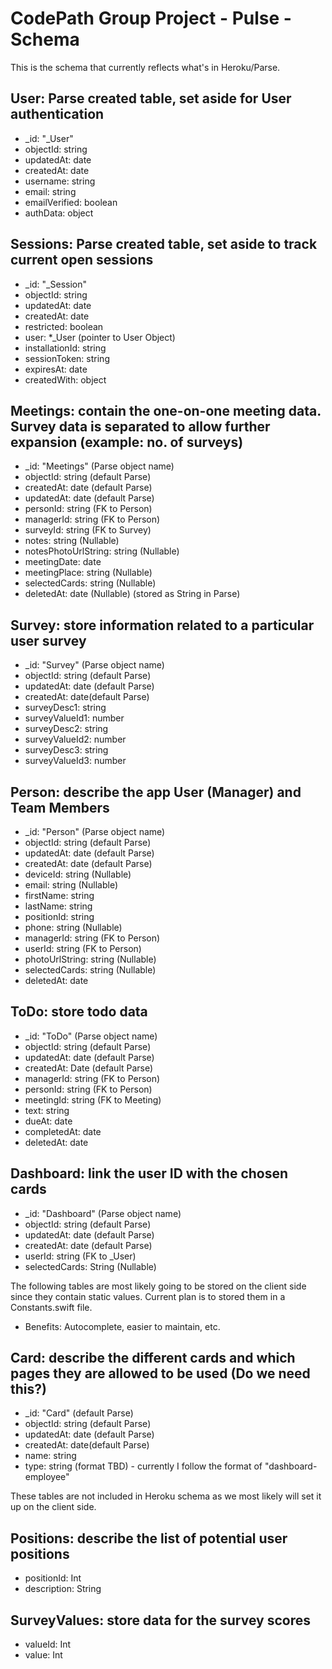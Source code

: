 # CodePath Group Project - Pulse - Schema

This is the schema that currently reflects what's in Heroku/Parse.

## User: Parse created table, set aside for User authentication
 - _id: "_User"
 - objectId: string
 - updatedAt: date
 - createdAt: date
 - username: string
 - email: string
 - emailVerified: boolean
 - authData: object

## Sessions: Parse created table, set aside to track current open sessions
 - _id: "_Session"
 - objectId: string
 - updatedAt: date
 - createdAt: date
 - restricted: boolean
 - user: *_User (pointer to User Object)
 - installationId: string
 - sessionToken: string
 - expiresAt: date
 - createdWith: object

## Meetings: contain the one-on-one meeting data. Survey data is separated to allow further expansion (example: no. of surveys)
- _id: "Meetings" (Parse object name)
- objectId: string (default Parse)
- createdAt: date (default Parse)
- updatedAt: date (default Parse)
- personId: string (FK to Person)
- managerId: string (FK to Person)
- surveyId: string (FK to Survey)
- notes: string (Nullable)
- notesPhotoUrlString: string (Nullable)
- meetingDate: date
- meetingPlace: string (Nullable)
- selectedCards: string (Nullable)
- deletedAt: date (Nullable) (stored as String in Parse)

## Survey: store information related to a particular user survey
- _id: "Survey" (Parse object name)
- objectId: string (default Parse)
- updatedAt: date (default Parse)
- createdAt: date(default Parse)
- surveyDesc1: string
- surveyValueId1: number
- surveyDesc2: string
- surveyValueId2: number
- surveyDesc3: string
- surveyValueId3: number

## Person: describe the app User (Manager) and Team Members 
- _id: "Person" (Parse object name)
- objectId: string (default Parse)
- updatedAt: date (default Parse)
- createdAt: date (default Parse)
- deviceId: string (Nullable) 
- email: string (Nullable)
- firstName: string
- lastName: string
- positionId: string
- phone: string (Nullable)
- managerId: string (FK to Person)
- userId: string (FK to Person)
- photoUrlString: string (Nullable)
- selectedCards: string (Nullable)
- deletedAt: date

## ToDo: store todo data
- _id: "ToDo" (Parse object name)
- objectId: string (default Parse)
- updatedAt: date (default Parse)
- createdAt: Date (default Parse)
- managerId: string (FK to Person)
- personId: string (FK to Person)
- meetingId: string (FK to Meeting)
- text: string
- dueAt: date 
- completedAt: date 
- deletedAt: date

## Dashboard: link the user ID with the chosen cards
- _id: "Dashboard" (Parse object name)
- objectId: string (default Parse)
- updatedAt: date (default Parse)
- createdAt: date (default Parse)
- userId: string (FK to _User)
- selectedCards: String (Nullable)

The following tables are most likely going to be stored on the client side since they contain static values.
Current plan is to stored them in a Constants.swift file.
- Benefits: Autocomplete, easier to maintain, etc.

## Card: describe the different cards and which pages they are allowed to be used (Do we need this?)
- _id: "Card" (default Parse)
- objectId: string (default Parse)
- updatedAt: date (default Parse)
- createdAt: date(default Parse)
- name: string
- type: string (format TBD) - currently I follow the format of "dashboard-employee"

These tables are not included in Heroku schema as we most likely will set it up on the client side.

## Positions: describe the list of potential user positions
- positionId: Int
- description: String

## SurveyValues: store data for the survey scores
- valueId: Int
- value: Int

